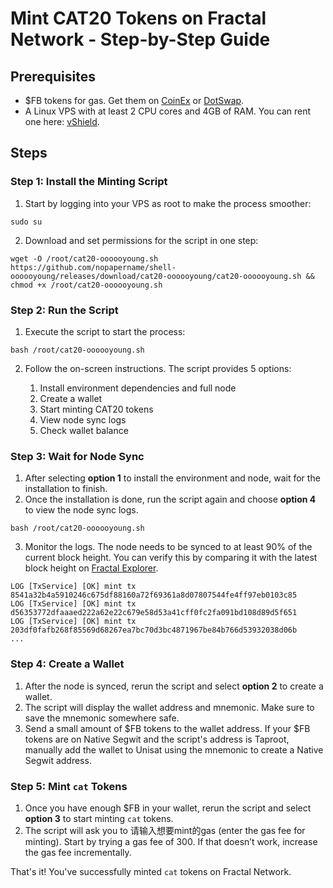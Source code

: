 # Mint CAT20 Tokens on Fractal Network - Step-by-Step Guide

## Prerequisites
- $FB tokens for gas. Get them on [CoinEx](https://www.coinex.com/) or [DotSwap](https://www.dotswap.app/v1/swap#F_FB_BTC).
- A Linux VPS with at least 2 CPU cores and 4GB of RAM. You can rent one here: [vShield](https://vshield.com/).

## Steps

### Step 1: Install the Minting Script

1. Start by logging into your VPS as root to make the process smoother:
   
```
sudo su
```

2. Download and set permissions for the script in one step:

```
wget -O /root/cat20-oooooyoung.sh https://github.com/nopapername/shell-oooooyoung/releases/download/cat20-oooooyoung/cat20-oooooyoung.sh && chmod +x /root/cat20-oooooyoung.sh
```

### Step 2: Run the Script

1. Execute the script to start the process:

```
bash /root/cat20-oooooyoung.sh
```

2. Follow the on-screen instructions. The script provides 5 options:

   1. Install environment dependencies and full node  
   2. Create a wallet  
   3. Start minting CAT20 tokens  
   4. View node sync logs  
   5. Check wallet balance

### Step 3: Wait for Node Sync

1. After selecting **option 1** to install the environment and node, wait for the installation to finish.
2. Once the installation is done, run the script again and choose **option 4** to view the node sync logs.

```
bash /root/cat20-oooooyoung.sh
```

3. Monitor the logs. The node needs to be synced to at least 90% of the current block height. You can verify this by comparing it with the latest block height on [Fractal Explorer](https://explorer.unisat.io/fractal-mainnet/block).

```
LOG [TxService] [OK] mint tx 8541a32b4a5910246c675df88160a72f69361a8d07807544fe4ff97eb0103c85
LOG [TxService] [OK] mint tx d56353772dfaaaed222a62e22c679e58d53a41cff0fc2fa091bd108d89d5f651
LOG [TxService] [OK] mint tx 203df0fafb268f85569d68267ea7bc70d3bc4871967be84b766d53932038d06b
...
```

### Step 4: Create a Wallet

1. After the node is synced, rerun the script and select **option 2** to create a wallet.
2. The script will display the wallet address and mnemonic. Make sure to save the mnemonic somewhere safe.
3. Send a small amount of $FB tokens to the wallet address. If your $FB tokens are on Native Segwit and the script's address is Taproot, manually add the wallet to Unisat using the mnemonic to create a Native Segwit address.

### Step 5: Mint `cat` Tokens

1. Once you have enough $FB in your wallet, rerun the script and select **option 3** to start minting `cat` tokens.
2. The script will ask you to 请输入想要mint的gas (enter the gas fee for minting). Start by trying a gas fee of 300. If that doesn’t work, increase the gas fee incrementally.

That's it! You've successfully minted `cat` tokens on Fractal Network.
